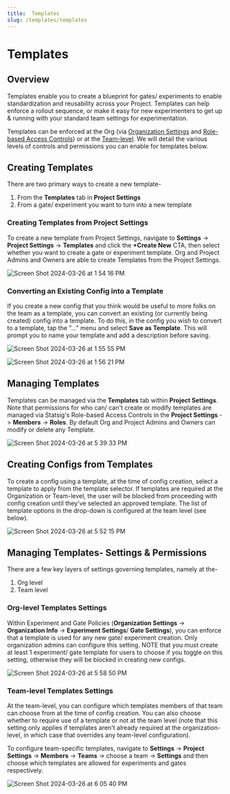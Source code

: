 ```yaml
---
title:  Templates
slug: /templates/templates
---
```


# Templates

## Overview 
Templates enable you to create a blueprint for gates/ experiments to enable standardization and reusability across your Project. Templates can help enforce a rollout sequence, or make it easy for new experimenters to get up & running with your standard team settings for experimentation. 

Templates can be enforced at the Org (via [Organization Settings](https://docs.statsig.com/org-admin/organization_policies) and [Role-based Access Controls](https://docs.statsig.com/access-management/projects)) or at the [Team-level](https://docs.statsig.com/access-management/teams). We will detail the various levels of controls and permissions you can enable for templates below. 

## Creating Templates 
There are two primary ways to create a new template- 
1. From the **Templates** tab in **Project Settings**
2. From a gate/ experiment you want to turn into a new template

### Creating Templates from Project Settings 
To create a new template from Project Settings, navigate to **Settings** -> **Project Settings** -> **Templates** and click the **+Create New** CTA, then select whether you want to create a gate or experiment template. Org and Project Admins and Owners are able to create Templates from the Project Settings.

![Screen Shot 2024-03-26 at 1 54 16 PM](https://github.com/statsig-io/docs/assets/101903926/dee2680f-18b9-414e-a7a4-a4fd5c823b22)

### Converting an Existing Config into a Template 
If you create a new config that you think would be useful to more folks on the team as a template, you can convert an existing (or currently being created) config into a template. To do this, in the config you wish to convert to a template, tap the "..." menu and select **Save as Template**. This will prompt you to name your template and add a description before saving. 

![Screen Shot 2024-03-26 at 1 55 55 PM](https://github.com/statsig-io/docs/assets/101903926/4768129f-f91a-4697-aaf7-d9950cdde4d2)

![Screen Shot 2024-03-26 at 1 56 21 PM](https://github.com/statsig-io/docs/assets/101903926/790ed73e-d014-4163-abc2-caffaefaadc3)

## Managing Templates 
Templates can be managed via the **Templates** tab within **Project Settings**. Note that permissions for who can/ can't create or modify templates are managed via Statsig's Role-based Access Controls in the **Project Settings** -> **Members** -> **Roles**. By default Org and Project Admins and Owners can modify or delete any Template.

![Screen Shot 2024-03-26 at 5 39 33 PM](https://github.com/statsig-io/docs/assets/101903926/0e77d362-a730-4939-844f-228a2982dbea)

## Creating Configs from Templates 
To create a config using a template, at the time of config creation, select a template to apply from the template selector. If templates are required at the Organization or Team-level, the user will be blocked from proceeding with config creation until they've selected an approved template. The list of template options in the drop-down is configured at the team level (see below). 

![Screen Shot 2024-03-26 at 5 52 15 PM](https://github.com/statsig-io/docs/assets/101903926/b6287605-3740-49a5-acf2-224642e0499b)

## Managing Templates- Settings & Permissions
There are a few key layers of settings governing templates, namely at the- 
1. Org level
2. Team level

### Org-level Templates Settings 
Within Experiment and Gate Policies (**Organization Settings** -> **Organization Info** -> **Experiment Settings**/ **Gate Settings**), you can enforce that a template is used for any new gate/ experiment creation. Only organization admins can configure this setting. NOTE that you must create at least 1 experiment/ gate template for users to choose if you toggle on this setting, otherwise they will be blocked in creating new configs. 

![Screen Shot 2024-03-26 at 5 58 50 PM](https://github.com/statsig-io/docs/assets/101903926/7cbb069b-8060-4574-9fe9-e2859abdaaf4)


### Team-level Templates Settings
At the team-level, you can configure which templates members of that team can choose from at the time of config creation. You can also choose whether to require use of a template or not at the team level (note that this setting only applies if templates aren't already required at the organization-level, in which case that overrides any team-level configuration). 

To configure team-specific templates, navigate to **Settings** -> **Project Settings** -> **Members** -> **Teams** -> choose a team -> **Settings** and then choose which templates are allowed for experiments and gates respectively. 

![Screen Shot 2024-03-26 at 6 05 40 PM](https://github.com/statsig-io/docs/assets/101903926/08d38cb7-3a4d-4220-afa8-419bfedc531e)

